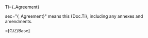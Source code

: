 Ti={_Agreement}

sec="{_Agreement}" means this {Doc.Ti}, including any annexes and amendments.

=[G/Z/Base]